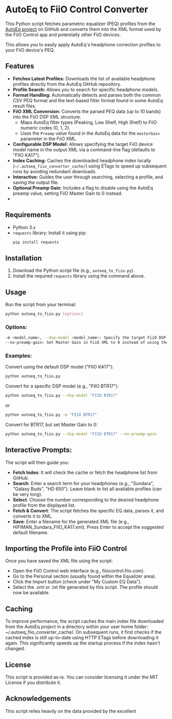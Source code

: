 # AutoEq to FiiO Control Converter

This Python script fetches parametric equalizer (PEQ) profiles from the [AutoEq project](https://github.com/jaakkopasanen/AutoEq) on GitHub and converts them into the XML format used by the FiiO Control app and potentially other FiiO devices.

This allows you to easily apply AutoEq's headphone correction profiles to your FiiO device's PEQ.

## Features

* **Fetches Latest Profiles:** Downloads the list of available headphone profiles directly from the AutoEq GitHub repository.
* **Profile Search:** Allows you to search for specific headphone models.
* **Format Handling:** Automatically detects and parses both the common CSV PEQ format and the text-based filter format found in some AutoEq result files.
* **FiiO XML Conversion:** Converts the parsed PEQ data (up to 10 bands) into the FiiO DSP XML structure.
    * Maps AutoEq filter types (Peaking, Low Shelf, High Shelf) to FiiO numeric codes (0, 1, 2).
    * Uses the `Preamp` value found in the AutoEq data for the `masterGain` parameter in the FiiO XML.
* **Configurable DSP Model:** Allows specifying the target FiiO device model name in the output XML via a command-line flag (defaults to "FIIO KA17").
* **Index Caching:** Caches the downloaded headphone index locally (`~/.autoeq_fiio_converter_cache/`) using ETags to speed up subsequent runs by avoiding redundant downloads.
* **Interactive:** Guides the user through searching, selecting a profile, and saving the output file.
* **Optional Preamp Gain**: Includes a flag to disable using the AutoEq preamp value, setting FiiO Master Gain to 0 instead.
* 
## Requirements

* Python 3.x
* `requests` library: Install it using pip:
    ```bash
    pip install requests
    ```

## Installation

1.  Download the Python script file (e.g., `autoeq_to_fiio.py`).
2.  Install the required `requests` library using the command above.

## Usage

Run the script from your terminal:

```bash
python autoeq_to_fiio.py [options]
```
### Options:
```bash
-m <model_name>, --dsp-model <model_name>: Specify the target FiiO DSP model name to be included in the XML file. If omitted, it defaults to "FIIO KA17".
--no-preamp-gain: Set Master Gain in FiiO XML to 0 instead of using the AutoEq preamp value (which is the default behavior).
```

### Examples:
Convert using the default DSP model ("FIIO KA17"):
```bash
python autoeq_to_fiio.py
```

Convert for a specific DSP model (e.g., "FIIO BTR17"):
```bash
python autoeq_to_fiio.py --dsp-model "FIIO BTR17"
```
or
```bash
python autoeq_to_fiio.py -m "FIIO BTR17"
```

Convert for BTR17, but set Master Gain to 0:
```bash
python autoeq_to_fiio.py --dsp-model "FIIO BTR17" --no-preamp-gain
```

## Interactive Prompts:
The script will then guide you:
* **Fetch Index**: It will check the cache or fetch the headphone list from GitHub.
* **Search**: Enter a search term for your headphones (e.g., "Sundara", "Galaxy Buds", "HD 650"). Leave blank to list all available profiles (can be very long).
* **Select**: Choose the number corresponding to the desired headphone profile from the displayed list.
* **Fetch & Convert**: The script fetches the specific EQ data, parses it, and converts it to XML.
* **Save**: Enter a filename for the generated XML file (e.g., HIFIMAN_Sundara_FIIO_KA17.xml). Press Enter to accept the suggested default filename.

## Importing the Profile into FiiO Control
Once you have saved the XML file using the script:
* Open the FiiO Control web interface (e.g., fiiocontrol.fiio.com).
* Go to the Personal section (usually found within the Equalizer area).
* Click the Import button (check under "My Custom EQ Data").
* Select the .xml or .txt file generated by this script. The profile should now be available.

## Caching
To improve performance, the script caches the main index file downloaded from the AutoEq project in a directory within your user home folder: ~/.autoeq_fiio_converter_cache/.
On subsequent runs, it first checks if the cached index is still up-to-date using HTTP ETags before downloading it again. This significantly speeds up the startup process if the index hasn't changed.

## License
This script is provided as-is. You can consider licensing it under the MIT License if you distribute it.

## Acknowledgements
This script relies heavily on the data provided by the excellent
